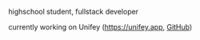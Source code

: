 highschool student, fullstack developer

currently working on Unifey (https://unifey.app, [GitHub](https://github.com/unifey-net))
